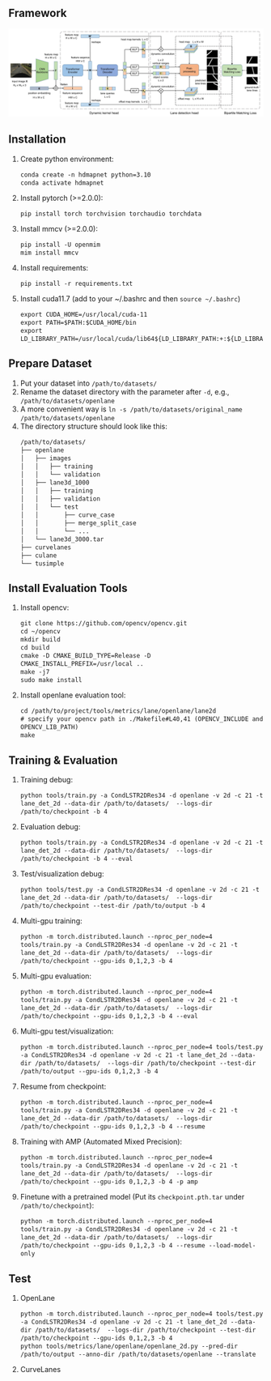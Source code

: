 ## Framework
   ![The framwork of CondLSTR](docs/framework.jpg)

## Installation
   1. Create python environment:
      ```
      conda create -n hdmapnet python=3.10
      conda activate hdmapnet
      ```
   2. Install pytorch (>=2.0.0):
      ```
      pip install torch torchvision torchaudio torchdata
      ```
   3. Install mmcv (>=2.0.0):
      ```
      pip install -U openmim
      mim install mmcv
      ```
   4. Install requirements:
      ```
      pip install -r requirements.txt
      ```
   5. Install cuda11.7 (add to your ~/.bashrc and then `source ~/.bashrc`)
      ```
      export CUDA_HOME=/usr/local/cuda-11
      export PATH=$PATH:$CUDA_HOME/bin
      export LD_LIBRARY_PATH=/usr/local/cuda/lib64${LD_LIBRARY_PATH:+:${LD_LIBRARY_PATH}}
      ```

## Prepare Dataset
   1. Put your dataset into `/path/to/datasets/`
   2. Rename the dataset directory with the parameter after `-d`, e.g., `/path/to/datasets/openlane`
   3. A more convenient way is `ln -s /path/to/datasets/original_name /path/to/datasets/openlane`
   4. The directory structure should look like this:
      ```
      /path/to/datasets/
      ├── openlane
      │   ├── images
      │   │   ├── training
      │   │   └── validation
      │   ├── lane3d_1000
      │   │   ├── training
      │   │   ├── validation
      │   │   └── test
      │   │       ├── curve_case
      │   │       ├── merge_split_case
      │   │       └── ...
      │   └── lane3d_3000.tar
      ├── curvelanes
      ├── culane
      └── tusimple
      ```

## Install Evaluation Tools
   1. Install opencv:
      ```
      git clone https://github.com/opencv/opencv.git
      cd ~/opencv
      mkdir build
      cd build
      cmake -D CMAKE_BUILD_TYPE=Release -D CMAKE_INSTALL_PREFIX=/usr/local ..
      make -j7
      sudo make install
      ```
   2. Install openlane evaluation tool:
      ```
      cd /path/to/project/tools/metrics/lane/openlane/lane2d
      # specify your opencv path in ./Makefile#L40,41 (OPENCV_INCLUDE and OPENCV_LIB_PATH)
      make
      ```


## Training & Evaluation
   1. Training debug:
      ```
      python tools/train.py -a CondLSTR2DRes34 -d openlane -v 2d -c 21 -t lane_det_2d --data-dir /path/to/datasets/  --logs-dir /path/to/checkpoint -b 4
      ```
   2. Evaluation debug:
      ```
      python tools/train.py -a CondLSTR2DRes34 -d openlane -v 2d -c 21 -t lane_det_2d --data-dir /path/to/datasets/  --logs-dir /path/to/checkpoint -b 4 --eval
      ```
   3. Test/visualization debug:
      ```
      python tools/test.py -a CondLSTR2DRes34 -d openlane -v 2d -c 21 -t lane_det_2d --data-dir /path/to/datasets/  --logs-dir /path/to/checkpoint --test-dir /path/to/output -b 4
      ```
   4. Multi-gpu training:
      ```
      python -m torch.distributed.launch --nproc_per_node=4 tools/train.py -a CondLSTR2DRes34 -d openlane -v 2d -c 21 -t lane_det_2d --data-dir /path/to/datasets/  --logs-dir /path/to/checkpoint --gpu-ids 0,1,2,3 -b 4
      ```
   5. Multi-gpu evaluation:
      ```
      python -m torch.distributed.launch --nproc_per_node=4 tools/train.py -a CondLSTR2DRes34 -d openlane -v 2d -c 21 -t lane_det_2d --data-dir /path/to/datasets/  --logs-dir /path/to/checkpoint --gpu-ids 0,1,2,3 -b 4 --eval
      ```
   6. Multi-gpu test/visualization:
      ```
      python -m torch.distributed.launch --nproc_per_node=4 tools/test.py -a CondLSTR2DRes34 -d openlane -v 2d -c 21 -t lane_det_2d --data-dir /path/to/datasets/  --logs-dir /path/to/checkpoint --test-dir /path/to/output --gpu-ids 0,1,2,3 -b 4
      ```
   7. Resume from checkpoint:
      ```
      python -m torch.distributed.launch --nproc_per_node=4 tools/train.py -a CondLSTR2DRes34 -d openlane -v 2d -c 21 -t lane_det_2d --data-dir /path/to/datasets/  --logs-dir /path/to/checkpoint --gpu-ids 0,1,2,3 -b 4 --resume
      ```
   8. Training with AMP (Automated Mixed Precision):
      ```
      python -m torch.distributed.launch --nproc_per_node=4 tools/train.py -a CondLSTR2DRes34 -d openlane -v 2d -c 21 -t lane_det_2d --data-dir /path/to/datasets/  --logs-dir /path/to/checkpoint --gpu-ids 0,1,2,3 -b 4 -p amp
      ```
   9. Finetune with a pretrained model (Put its `checkpoint.pth.tar` under `/path/to/checkpoint`):
      ```
      python -m torch.distributed.launch --nproc_per_node=4 tools/train.py -a CondLSTR2DRes34 -d openlane -v 2d -c 21 -t lane_det_2d --data-dir /path/to/datasets/  --logs-dir /path/to/checkpoint --gpu-ids 0,1,2,3 -b 4 --resume --load-model-only
      ```

## Test
   1. OpenLane
      ```
      python -m torch.distributed.launch --nproc_per_node=4 tools/test.py -a CondLSTR2DRes34 -d openlane -v 2d -c 21 -t lane_det_2d --data-dir /path/to/datasets/  --logs-dir /path/to/checkpoint --test-dir /path/to/checkpoint --gpu-ids 0,1,2,3 -b 4
      python tools/metrics/lane/openlane/openlane_2d.py --pred-dir /path/to/output --anno-dir /path/to/datasets/openlane --translate
      ```
   2. CurveLanes

